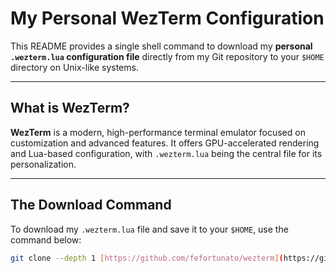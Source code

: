 # My Personal WezTerm Configuration

This README provides a single shell command to download my **personal `.wezterm.lua` configuration file** directly from my Git repository to your `$HOME` directory on Unix-like systems.

---

## What is WezTerm?

**WezTerm** is a modern, high-performance terminal emulator focused on customization and advanced features. It offers GPU-accelerated rendering and Lua-based configuration, with `.wezterm.lua` being the central file for its personalization.

---

## The Download Command

To download my `.wezterm.lua` file and save it to your `$HOME`, use the command below:

```bash
git clone --depth 1 [https://github.com/fefortunato/wezterm](https://github.com/fefortunato/wezterm) /tmp/temp_wezterm && mv /tmp/temp_wezterm/.wezterm.lua "$HOME"/.wezterm.lua && rm -rf /tmp/temp_wezterm
